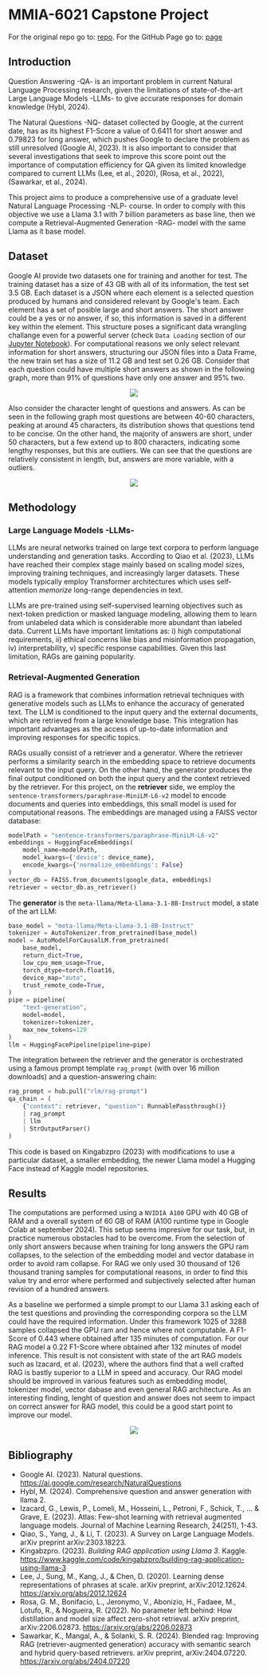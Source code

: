 # MMIA-6021 Capstone Project

For the original repo go to:  [repo](https://github.com/DiegoDVillacreses/mmia_nlp_capstone/tree/main). For the GitHub Page go to: [page](https://diegodvillacreses.github.io/mmia_nlp_capstone/)


## Introduction

Question Answering -QA- is an important problem in current Natural Language Processing research, given the limitations of state-of-the-art Large Language Models -LLMs- to give accurate responses for domain knowledge (Hybl, 2024). 

The Natural Questions -NQ- dataset collected by Google, at the current date, has as its highest F1-Score a value of 0.6411 for short answer and 0.79823 for long answer, which pushes Google to declare the problem as still unresolved (Google AI, 2023). It is also important to consider that several investigations that seek to improve this score point out the importance of computation efficiency for QA given its limited knowledge compared to current LLMs (Lee, et al., 2020), (Rosa, et al., 2022), (Sawarkar, et al., 2024).

This project aims to produce a comprehensive use of a graduate level Natural Language Processing -NLP- course. In order to comply with this objective we use a Llama 3.1 with 7 billion parameters as base line, then we compute a Retrieval-Augmented Generation -RAG- model with the same Llama as it base model. 


## Dataset

Google AI provide two datasets one for training and another for test. The training dataset has a size of 43 GB with all of its information, the test set 3.5 GB. Each dataset is a JSON where each element is a selected question produced by humans and considered relevant by Google's team. Each element has a set of posible large and short answers. The short answer could be a yes or no answer, if so, this information is saved in a different key within the element. This structure poses a significant data wrangling challange even for a powerful server (check `Data Loading` section of our [Jupyter Notebook](https://github.com/DiegoDVillacreses/mmia_nlp_capstone/blob/main/nlp_final_project_dv_colab.ipynb)). For computational reasons we only select relevant information for short answers, structuring our JSON files into a Data Frame, the new train set has a size of 11.2 GB and test set 0.26 GB. Consider that each question could have multiple short answers as shown in the following graph, more than 91% of questions have only one answer and 95% two. 

<div style="text-align:center">
<img src="./img/fig1.png"/>
</div>

Also consider the character lenght of questions and answers. As can be seen in the following graph most questions are between 40-60 characters, peaking at around 45 characters, its distribution shows that questions tend to be concise. On the other hand, the majority of answers are short, under 50 characters, but a few extend up to 800 characters, indicating some lengthy responses, but this are outliers. We can see that the questions are relatively consistent in length, but, answers are more variable, with a outliers.

<div style="text-align:center">
<img src="./img/fig2.png"/>
</div>

## Methodology

### Large Language Models -LLMs-

LLMs are neural networks trained on large text corpora to perform language understanding and generation tasks. According to Qiao et al. (2023), LLMs have reached their complex stage mainly based on scaling model sizes, improving training techniques, and increasingly larger datasets. These models typically employ Transformer architectures which uses self-attention _memorize_ long-range dependencies in text.

LLMs are pre-trained using self-supervised learning objectives such as next-token prediction or masked language modeling, allowing them to learn from unlabeled data which is considerable more abundant than labeled data. Current LLMs have important limitations as: i) high computational requirements, ii) ethical concerns like bias and misinformation propagation, iv) interpretability, v) specific response capabilities. Given this last limitation, RAGs are gaining popularity.

### Retrieval-Augmented Generation

RAG is a framework that combines information retrieval techniques with generative models such as LLMs to enhance the accuracy of generated text. The LLM is conditioned to the input query and the external documents, which are retrieved from a large knowledge base. This integration has important advantages as the access of up-to-date information and improving responses for specific topics.

RAGs usually consist of a retriever and a generator. Where the retriever performs a similarity search in the embedding space to retrieve documents relevant to the input query. On the other hand, the generator produces the final output conditioned on both the input query and the context retrieved by the retriever. For this project, on the **retriever** side, we employ the `sentence-transformers/paraphrase-MiniLM-L6-v2` model to encode documents and queries into embeddings, this small model is used for computational reasons. The embeddings are managed using a FAISS vector database:

```python
modelPath = "sentence-transformers/paraphrase-MiniLM-L6-v2"
embeddings = HuggingFaceEmbeddings(
    model_name=modelPath,     
    model_kwargs={'device': device_name}, 
    encode_kwargs={'normalize_embeddings': False}
)
vector_db = FAISS.from_documents(google_data, embeddings)
retriever = vector_db.as_retriever()
```

The **generator** is the `meta-llama/Meta-Llama-3.1-8B-Instruct` model, a state of the art LLM:

```python
base_model = "meta-llama/Meta-Llama-3.1-8B-Instruct"
tokenizer = AutoTokenizer.from_pretrained(base_model)
model = AutoModelForCausalLM.from_pretrained(
    base_model,
    return_dict=True,
    low_cpu_mem_usage=True,
    torch_dtype=torch.float16,
    device_map="auto",
    trust_remote_code=True,
)
pipe = pipeline(
    "text-generation", 
    model=model, 
    tokenizer=tokenizer,
    max_new_tokens=120
)
llm = HuggingFacePipeline(pipeline=pipe)
```

The integration between the retriever and the generator is orchestrated using a famous prompt template `rag_prompt` (with over 16 million downloads) and a question-answering chain:

```python
rag_prompt = hub.pull("rlm/rag-prompt")
qa_chain = (
    {"context": retriever, "question": RunnablePassthrough()}
    | rag_prompt
    | llm
    | StrOutputParser()
)
```

This code is based on Kingabzpro (2023) with modifications to use a particular dataset, a smaller embedding, the newer Llama model a Hugging Face instead of Kaggle model repositories.

## Results

The computations are performed using a `NVIDIA A100` GPU with 40 GB of RAM and a overall system of 60 GB of RAM (A100 runtime type in Google Colab at september 2024). This setup seems impresive for our task, but, in practice numerous obstacles had to be overcome. From the selection of only short answers because when training for long answers the GPU ram collapses, to the selection of the embedding model and vector database in order to avoid ram collapse. For RAG we only used 30 thousand of 126 thousand traning samples for computational reasons, in order to find this value try and error where performed and subjectively selected after human revision of a hundred answers.

As a baseline we performed a simple prompt to our Llama 3.1 asking each of the test questions and provinding the corresponding corpora so the LLM could have the required information. Under this framework 1025 of 3288 samples collapsed the GPU ram and hence where not computable. A F1-Score of 0.443 where obtained after 135 minutes of computation. For our RAG model a 0.22 F1-Score where obtained after 132 minutes of model inference. This result is not consistent with state of the art RAG models such as Izacard, et al. (2023), where the authors find that a well crafted RAG is bastly superior to a LLM in speed and accuracy. Our RAG model should be improved in various features such as embedding model, tokenizer model, vector dabase and even general RAG architecture. As an interesting finding, lenght of question and answer does not seem to impact on correct answer for RAG model, this could be a good start point to improve our model.

<div style="text-align:center">
<img src="./img/fig3.png"/>
</div>


## Bibliography

* Google AI. (2023). Natural questions. https://ai.google.com/research/NaturalQuestions
* Hybl, M. (2024). Comprehensive question and answer generation with llama 2.
* Izacard, G., Lewis, P., Lomeli, M., Hosseini, L., Petroni, F., Schick, T., ... & Grave, E. (2023). Atlas: Few-shot learning with retrieval augmented language models. Journal of Machine Learning Research, 24(251), 1-43.
* Qiao, S., Yang, J., & Li, T. (2023). A Survey on Large Language Models. arXiv preprint arXiv:2303.18223.
* Kingabzpro. (2023). *Building RAG application using Llama 3*. Kaggle. https://www.kaggle.com/code/kingabzpro/building-rag-application-using-llama-3
* Lee, J., Sung, M., Kang, J., & Chen, D. (2020). Learning dense representations of phrases at scale. arXiv preprint, arXiv:2012.12624. https://arxiv.org/abs/2012.12624
* Rosa, G. M., Bonifacio, L., Jeronymo, V., Abonizio, H., Fadaee, M., Lotufo, R., & Nogueira, R. (2022). No parameter left behind: How distillation and model size affect zero-shot retrieval. arXiv preprint, arXiv:2206.02873. https://arxiv.org/abs/2206.02873
* Sawarkar, K., Mangal, A., & Solanki, S. R. (2024). Blended rag: Improving RAG (retriever-augmented generation) accuracy with semantic search and hybrid query-based retrievers. arXiv preprint, arXiv:2404.07220. https://arxiv.org/abs/2404.07220
